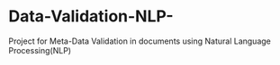 # Data-Validation-NLP-
Project for Meta-Data Validation in documents using Natural Language Processing(NLP)
